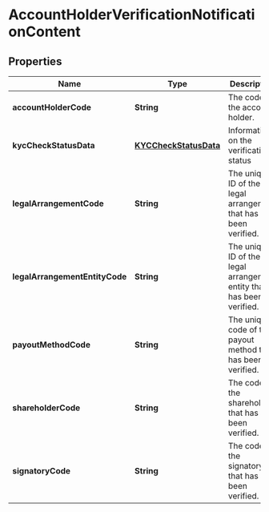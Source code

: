 

# AccountHolderVerificationNotificationContent


## Properties

| Name | Type | Description | Notes |
|------------ | ------------- | ------------- | -------------|
|**accountHolderCode** | **String** | The code of the account holder. |  [optional] |
|**kycCheckStatusData** | [**KYCCheckStatusData**](KYCCheckStatusData.md) | Information on the verification status |  [optional] |
|**legalArrangementCode** | **String** | The unique ID of the legal arrangement that has been verified. |  [optional] |
|**legalArrangementEntityCode** | **String** | The unique ID of the legal arrangement entity that has been verified. |  [optional] |
|**payoutMethodCode** | **String** | The unique code of the payout method that has been verified. |  [optional] |
|**shareholderCode** | **String** | The code of the shareholder that has been verified. |  [optional] |
|**signatoryCode** | **String** | The code of the signatory that has been verified. |  [optional] |



